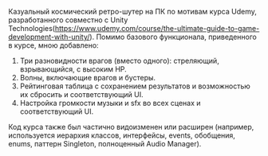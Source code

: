 Казуальный космический ретро-шутер на ПК по мотивам курса Udemy, разработанного совместно с Unity Technologies(https://www.udemy.com/course/the-ultimate-guide-to-game-development-with-unity/).
Помимо базового функционала, приведенного в курсе, мною добавлено:
1. Три разновидности врагов (вместо одного): стреляющий, взрывающийся, с высоким HP.
2. Волны, включающие врагов и бустеры.
3. Рейтинговая таблица с сохранением результатов и возможностью их сбросить и соответствующий UI.
4. Настройка громкости музыки и sfx во всех сценах и соответствующий UI.

Код курса также был частично видоизменен или расширен (например, используется иерархия классов, интерфейсы, events, обобщения, enums, паттерн Singleton, полноценный Audio Manager). 
